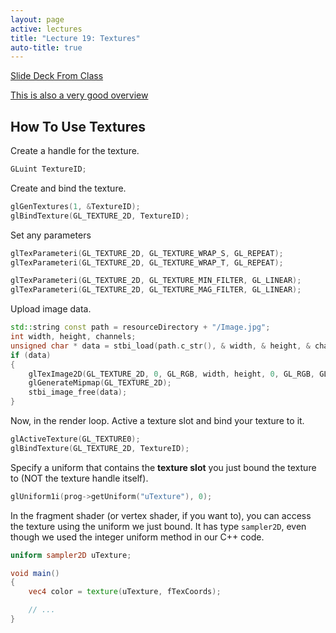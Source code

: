```yaml
---
layout: page
active: lectures
title: "Lecture 19: Textures"
auto-title: true
---
```


<a href="https://docs.google.com/presentation/d/12p68PGV0_iGpp5iei6tqa0ChdOcJ7vV9Ep17kpbSQ4E/edit?usp=sharing" class="btn btn-info">
  Slide Deck From Class
</a>

[This is also a very good overview](https://learnopengl.com/#!Getting-started/Textures)


## How To Use Textures

Create a handle for the texture.

```cpp
GLuint TextureID;
```


Create and bind the texture.

```cpp
glGenTextures(1, &TextureID);
glBindTexture(GL_TEXTURE_2D, TextureID);
```


Set any parameters

```cpp
glTexParameteri(GL_TEXTURE_2D, GL_TEXTURE_WRAP_S, GL_REPEAT);
glTexParameteri(GL_TEXTURE_2D, GL_TEXTURE_WRAP_T, GL_REPEAT);

glTexParameteri(GL_TEXTURE_2D, GL_TEXTURE_MIN_FILTER, GL_LINEAR);
glTexParameteri(GL_TEXTURE_2D, GL_TEXTURE_MAG_FILTER, GL_LINEAR);
```


Upload image data.

```cpp
std::string const path = resourceDirectory + "/Image.jpg";
int width, height, channels;
unsigned char * data = stbi_load(path.c_str(), & width, & height, & channels, 0);
if (data)
{
	glTexImage2D(GL_TEXTURE_2D, 0, GL_RGB, width, height, 0, GL_RGB, GL_UNSIGNED_BYTE, data);
	glGenerateMipmap(GL_TEXTURE_2D);
	stbi_image_free(data);
}
```


Now, in the render loop.
Active a texture slot and bind your texture to it.

```cpp
glActiveTexture(GL_TEXTURE0);
glBindTexture(GL_TEXTURE_2D, TextureID);
```

Specify a uniform that contains the **texture slot** you just bound the texture to (NOT the texture handle itself).

```cpp
glUniform1i(prog->getUniform("uTexture"), 0);
```


In the fragment shader (or vertex shader, if you want to), you can access the texture using the uniform we just bound.
It has type `sampler2D`, even though we used the integer uniform method in our C++ code.

```glsl
uniform sampler2D uTexture;

void main()
{
	vec4 color = texture(uTexture, fTexCoords);

	// ...
}
```
